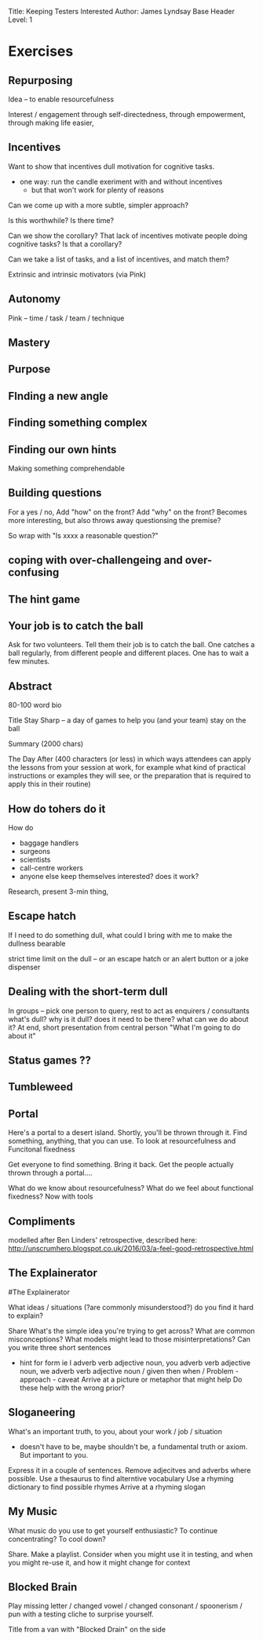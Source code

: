 Title: Keeping Testers Interested
Author: James Lyndsay
Base Header Level: 1

# Exercises #

## Repurposing ##

Idea – to enable resourcefulness

Interest / engagement through self-directedness, through empowerment, through making life easier, 


## Incentives ##

Want to show that incentives dull motivation for cognitive tasks.
-	one way: run the candle exeriment with and without incentives
	-	but that won't work for plenty of reasons

Can we come up with a more subtle, simpler approach?

Is this worthwhile?
Is there time?

Can we show the corollary? That lack of incentives motivate people doing cognitive tasks? Is that a corollary?

Can we take a list of tasks, and a list of incentives, and match them?

Extrinsic and intrinsic motivators (via Pink)


## Autonomy ##

Pink – time / task / team / technique

## Mastery ##

## Purpose ##

## FInding a new angle ##

## Finding something complex ##

## Finding our own hints ##

Making something comprehendable



## Building questions ##


For a yes / no,
Add "how" on the front?
Add "why" on the front?
Becomes more interesting, but also throws away questionsing the premise?

So wrap with "Is xxxx a reasonable question?"



## coping with over-challengeing and over-confusing ##

## The hint game ##

## Your job is to catch the ball ##

Ask for two volunteers.
Tell them their job is to catch the ball.
One catches a ball regularly, from different people and different places.
One has to wait a few minutes.


## Abstract ##

80-100 word bio

Title
Stay Sharp – a day of games to help you (and your team) stay on the ball

Summary (2000 chars) 

The Day After (400 characters (or less) in which ways attendees can apply the lessons from your session at work, for example what kind of practical instructions or examples they will see, or the preparation that is required to apply this in their routine)

## How do tohers do it ##

How do 
-	baggage handlers
-	surgeons
-	scientists
-	call-centre workers
-	anyone else
keep themselves interested?
does it work?

Research, present 3-min thing, 

## Escape hatch ##

If I need to do something dull, what could I bring with me to make the dullness bearable

strict time limit on the dull – or an escape hatch or an alert button or a joke dispenser

## Dealing with the short-term dull ##

In groups – pick one person to query, rest to act as enquirers / consultants
what's dull?
why is it dull?
does it need to be there?
what can we do about it?
At end, short presentation from central person "What I'm going to do about it"

## Status games ?? ##

## Tumbleweed ##

## Portal ##

Here's a portal to a desert island. Shortly, you'll be thrown through it. Find something, anything, that you can use.
To look at resourcefulness and Funcitonal fixedness

Get everyone to find something. Bring it back.
Get the people actually thrown through a portal….

What do we know about resourcefulness?
What do we feel about functional fixedness? 
Now with tools


## Compliments ##

modelled after Ben Linders' retrospective, described here: http://unscrumhero.blogspot.co.uk/2016/03/a-feel-good-retrospective.html




## The Explainerator ##

#The Explainerator

What ideas / situations (?are commonly misunderstood?) do you find it hard to explain?

Share
What's the simple idea you're trying to get across?
What are common misconceptions?
What models might lead to those misinterpretations?
Can you write three short sentences 
*	hint for form ie I adverb verb adjective noun, you adverb verb adjective noun, we adverb verb adjective noun / given then when / Problem - approach - caveat
Arrive at a picture or metaphor that might help
Do these help with the wrong prior?


## Sloganeering ##

What's an important truth, to you, about your work / job / situation
-	doesn't have to be, maybe shouldn't be, a fundamental truth or axiom. But important to you.

Express it in a couple of sentences.
Remove adjecitves and adverbs where possible.
Use a thesaurus to find alterntive vocabulary
Use a rhyming dictionary to find possible rhymes
Arrive at a rhyming slogan

## My Music ##

What music do you use to get yourself enthusiastic? To continue concentrating? To cool down?

Share.
Make a playlist.
Consider when you might use it in testing, and when you might re-use it, and how it might change for context

## Blocked Brain ##

Play missing letter / changed vowel /  changed consonant / spoonerism / pun with a testing cliche to surprise yourself.

Title from a van with "Blocked Drain" on the side